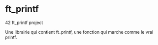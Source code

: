# ft_printf
42 ft_printf project

Une librairie qui contient ft_printf, une fonction qui marche comme le vrai printf.
